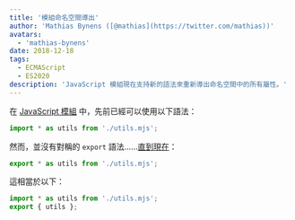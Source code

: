 ```yaml
---
title: '模組命名空間導出'
author: 'Mathias Bynens ([@mathias](https://twitter.com/mathias))'
avatars:
  - 'mathias-bynens'
date: 2018-12-18
tags:
  - ECMAScript
  - ES2020
description: 'JavaScript 模組現在支持新的語法來重新導出命名空間中的所有屬性。'
---
```

在 [JavaScript 模組](/features/modules) 中，先前已經可以使用以下語法：

```js
import * as utils from './utils.mjs';
```

然而，並沒有對稱的 `export` 語法……[直到現在](https://github.com/tc39/proposal-export-ns-from)：

```js
export * as utils from './utils.mjs';
```

這相當於以下：

```js
import * as utils from './utils.mjs';
export { utils };
```
